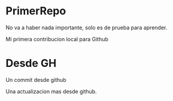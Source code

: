 # PrimerRepo
No va a haber nada importante, solo es de prueba para aprender.

Mi primera contribucion local para Github

# Desde GH
Un commit desde github

Una actualizacion mas desde github.

